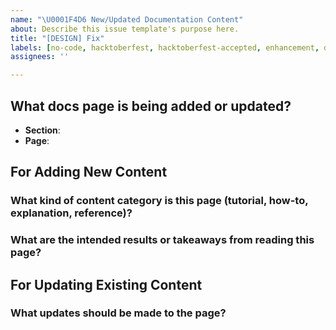 ```yaml
---
name: "\U0001F4D6 New/Updated Documentation Content"
about: Describe this issue template's purpose here.
title: "[DESIGN] Fix"
labels: [no-code, hacktoberfest, hacktoberfest-accepted, enhancement, documentation]
assignees: ''

---
```


## What docs page is being added or updated?

- **Section**:
- **Page**:

## For Adding New Content

### What kind of content category is this page (tutorial, how-to, explanation, reference)?

### What are the intended results or takeaways from reading this page?

## For Updating Existing Content

### What updates should be made to the page?
